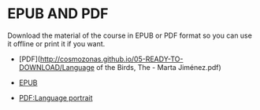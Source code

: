 # EPUB AND PDF

Download the material of the course in EPUB or PDF format so you can use it offline or print it if you want. 

- [PDF](http://cosmozonas.github.io/05-READY-TO-DOWNLOAD/Language of the Birds, The - Marta Jiménez.pdf)

- [EPUB](http://cosmozonas.github.io/05-READY-TO-DOWNLOAD/Language_of_birds_epub)

- [PDF:Language portrait](http://cosmozonas.github.io/05-READY-TO-DOWNLOAD/language_portrait.pdf)

